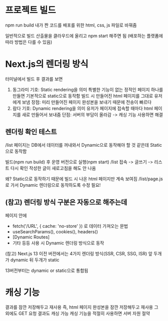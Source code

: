 # 프로젝트 빌드
npm run build
내가 짠 코드를 배포를 위한 html, css, js 파일로 바꿔줌

일반적으로 빌드 산출물을 클라우드에 올리고 npm start 해주면 됨
(배포하는 플랫폼에 따라 방법은 다를 수 있음)

# Next.js의 렌더링 방식
터미널에서 빌드 후 결과를 보면
1) 동그라미 기호: Static rendering을 의미
특별한 기능이 없는 정적인 페이지 하나를 만들면 기본적으로 static으로 동작함
빌드 시 만들어진 html 페이지를 그대로 유저에게 보냄
장점: 미리 만들어진 페이지 완성본을 보내기 때문에 전송이 빠르다
2) 람다 기호: Dynamic rendering을 의미
유저가 페이지에 접속할 때마다 html 페이지를 새로 만들어서 보내줌
단점: 서버의 부담이 올라감 -> 캐싱 기능 사용하면 해결

## 렌더링 확인 테스트
/list 페이지는 DB에서 데이터를 꺼내와서 Dynamic으로 동작해야 할 것 같은데 Static으로 동작함

빌드(npm run build) 후 운영 버전으로 실행(npm start)
/list 접속 -> 글쓰기 -> 리스트 다시 확인
작성한 글이 새로고침을 해도 안 나옴

왜? Static으로 동작하기 때문에 빌드 시 나온 html 페이지만 계속 보여짐
/list/page.js로 가서 Dynamic 렌더링으로 동작하도록 수정 필요!

## (참고) 렌더링 방식 구분은 자동으로 해주는데
페이지 안에
- fetch('/URL', { cache: 'no-store' }) 로 데이터 가져오는 문법
- useSearchParams(), cookies(), headers()
- [Dynamic Routes]
- 기타 등등
사용 시 Dynamic 렌더링 방식으로 동작

(참고) Next.js 13 이전 버전에서는 4가지 렌더링 방식(SSR, CSR, SSG, ISR)
앞 두개가 dynamic 뒤 두개가 static

13버전부터는 dynamic or static으로 통합됨

# 캐싱 기능
결과를 잠깐 저장해두고 재사용
즉, html 페이지 완성본을 잠깐 저장해두고 재사용
그 외에도 GET 요청 결과도 캐싱 가능
캐싱 기능을 적절히 사용하면 서버 자원 절약
